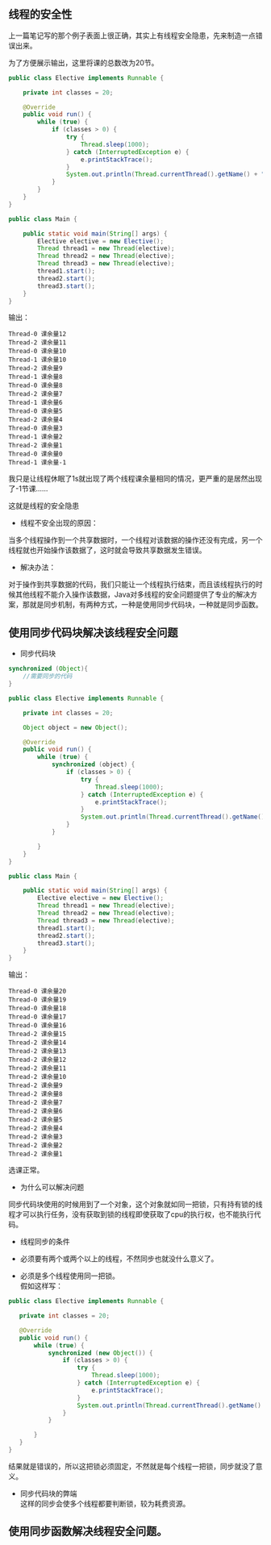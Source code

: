 ## 线程的安全性      

上一篇笔记写的那个例子表面上很正确，其实上有线程安全隐患，先来制造一点错误出来。      

为了方便展示输出，这里将课的总数改为20节。      

```java
public class Elective implements Runnable {

    private int classes = 20;

    @Override
    public void run() {
        while (true) {
            if (classes > 0) {
                try {
                    Thread.sleep(1000);
                } catch (InterruptedException e) {
                    e.printStackTrace();
                }
                System.out.println(Thread.currentThread().getName() + " 课余量" + classes--);
            }
        }
    }
}

public class Main {

    public static void main(String[] args) {
        Elective elective = new Elective();
        Thread thread1 = new Thread(elective);
        Thread thread2 = new Thread(elective);
        Thread thread3 = new Thread(elective);
        thread1.start();
        thread2.start();
        thread3.start();
    }
}
```      

输出：     

```
Thread-0 课余量12
Thread-2 课余量11
Thread-0 课余量10
Thread-1 课余量10
Thread-2 课余量9
Thread-1 课余量8
Thread-0 课余量8
Thread-2 课余量7
Thread-1 课余量6
Thread-0 课余量5
Thread-2 课余量4
Thread-0 课余量3
Thread-1 课余量2
Thread-2 课余量1
Thread-0 课余量0
Thread-1 课余量-1
```      

我只是让线程休眠了1s就出现了两个线程课余量相同的情况，更严重的是居然出现了-1节课......        

这就是线程的安全隐患         

* 线程不安全出现的原因：         

当多个线程操作到一个共享数据时，一个线程对该数据的操作还没有完成，另一个线程就也开始操作该数据了，这时就会导致共享数据发生错误。           

* 解决办法：     

对于操作到共享数据的代码，我们只能让一个线程执行结束，而且该线程执行的时候其他线程不能介入操作该数据，Java对多线程的安全问题提供了专业的解决方案，那就是同步机制，有两种方式，一种是使用同步代码块，一种就是同步函数。         

## 使用同步代码块解决该线程安全问题       

* 同步代码块     

```Java
synchronized (Object){
    //需要同步的代码
}
```    



```Java
public class Elective implements Runnable {

    private int classes = 20;

    Object object = new Object();

    @Override
    public void run() {
        while (true) {
            synchronized (object) {
                if (classes > 0) {
                    try {
                        Thread.sleep(1000);
                    } catch (InterruptedException e) {
                        e.printStackTrace();
                    }
                    System.out.println(Thread.currentThread().getName() + " 课余量" + classes--);
                }
            }

        }
    }
}

public class Main {

    public static void main(String[] args) {
        Elective elective = new Elective();
        Thread thread1 = new Thread(elective);
        Thread thread2 = new Thread(elective);
        Thread thread3 = new Thread(elective);
        thread1.start();
        thread2.start();
        thread3.start();
    }
}

```       

输出：    

```
Thread-0 课余量20
Thread-0 课余量19
Thread-0 课余量18
Thread-0 课余量17
Thread-0 课余量16
Thread-2 课余量15
Thread-2 课余量14
Thread-2 课余量13
Thread-2 课余量12
Thread-2 课余量11
Thread-2 课余量10
Thread-2 课余量9
Thread-2 课余量8
Thread-2 课余量7
Thread-2 课余量6
Thread-2 课余量5
Thread-2 课余量4
Thread-2 课余量3
Thread-2 课余量2
Thread-2 课余量1
```   

选课正常。           

* 为什么可以解决问题     

同步代码块使用的时候用到了一个对象，这个对象就如同一把锁，只有持有锁的线程才可以执行任务，没有获取到锁的线程即使获取了cpu的执行权，也不能执行代码。       

* 线程同步的条件      

 * 必须要有两个或两个以上的线程，不然同步也就没什么意义了。      

 * 必须是多个线程使用同一把锁。     
 假如这样写：     

 ```Java
 public class Elective implements Runnable {

    private int classes = 20;

    @Override
    public void run() {
        while (true) {
            synchronized (new Object()) {
                if (classes > 0) {
                    try {
                        Thread.sleep(1000);
                    } catch (InterruptedException e) {
                        e.printStackTrace();
                    }
                    System.out.println(Thread.currentThread().getName() + " 课余量" + classes--);
                }
            }

        }
    }
}

 ```     
 结果就是错误的，所以这把锁必须固定，不然就是每个线程一把锁，同步就没了意义。            


* 同步代码块的弊端         
这样的同步会使多个线程都要判断锁，较为耗费资源。        


## 使用同步函数解决线程安全问题。        
